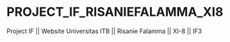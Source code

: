 # PROJECT_IF_RISANIEFALAMMA_XI8
Project IF || Website Universitas ITB || Risanie Falamma || XI-8 || IF3

